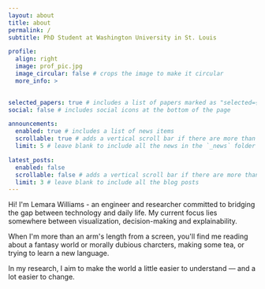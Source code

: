 ```yaml
---
layout: about
title: about
permalink: /
subtitle: PhD Student at Washington University in St. Louis

profile:
  align: right
  image: prof_pic.jpg
  image_circular: false # crops the image to make it circular
  more_info: >
    

selected_papers: true # includes a list of papers marked as "selected={true}"
social: false # includes social icons at the bottom of the page

announcements:
  enabled: true # includes a list of news items
  scrollable: true # adds a vertical scroll bar if there are more than 3 news items
  limit: 5 # leave blank to include all the news in the `_news` folder

latest_posts:
  enabled: false
  scrollable: false # adds a vertical scroll bar if there are more than 3 new posts items
  limit: 3 # leave blank to include all the blog posts
---
```


Hi! I'm Lemara Williams - an engineer and researcher committed to bridging the gap between technology and daily life. My current focus lies somewhere between visualization, decision-making and explainability.

When I'm more than an arm's length from a screen, you'll find me reading about a fantasy world or morally dubious charcters, making some tea, or trying to learn a new language. 

In my research, I aim to make the world a little easier to understand — and a lot easier to change.